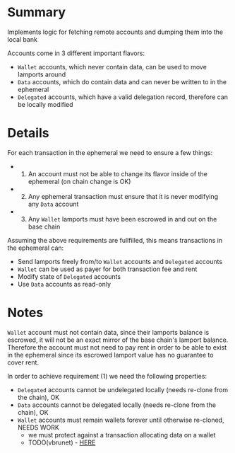 
# Summary

Implements logic for fetching remote accounts and dumping them into the local bank

Accounts come in 3 different important flavors:

- `Wallet` accounts, which never contain data, can be used to move lamports around
- `Data` accounts, which do contain data and can never be written to in the ephemeral
- `Delegated` accounts, which have a valid delegation record, therefore can be locally modified

# Details

For each transaction in the ephemeral we need to ensure a few things:

- 1) An account must not be able to change its flavor inside of the ephemeral (on chain change is OK)
- 2) Any ephemeral transaction must ensure that it is never modifying any `Data` account
- 3) Any `Wallet` lamports must have been escrowed in and out on the base chain

Assuming the above requirements are fullfilled, this means transactions in the ephemeral can:

- Send lamports freely from/to `Wallet` accounts and `Delegated` accounts
- `Wallet` can be used as payer for both transaction fee and rent
- Modify state of `Delegated` accounts
- Use `Data` accounts as read-only

# Notes

`Wallet` account must not contain data, since their lamports balance is escrowed, it will not be an exact mirror of the base chain's lamport balance. Therefore the account must not need to pay rent in order to be able to exist in the ephemeral since its escrowed lamport value has no guarantee to cover rent.

In order to achieve requirement (1) we need the following properties:

- `Delegated` accounts cannot be undelegated locally (needs re-clone from the chain), OK
- `Data` accounts cannot be delegated locally (needs re-clone from the chain), OK
- `Wallet` accounts must remain wallets forever until otherwise re-cloned, NEEDS WORK
  - we must protect against a transaction allocating data on a wallet
  - TODO(vbrunet) - [HERE](https://github.com/magicblock-labs/magicblock-validator/issues/190)
